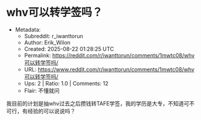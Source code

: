 # whv可以转学签吗？

- Metadata:
  - Subreddit: r_iwanttorun
  - Author: Erik_Wilon
  - Created: 2025-08-22 01:28:25 UTC
  - Permalink: https://reddit.com/r/iwanttorun/comments/1mwtc08/whv可以转学签吗/
  - URL: https://www.reddit.com/r/iwanttorun/comments/1mwtc08/whv可以转学签吗/
  - Ups: 2 | Ratio: 1.0 | Comments: 12
  - Flair: 不懂就问


我目前的计划是抽whv过去之后攒钱转TAFE学签，我的学历是大专，不知道可不可行，有经验的可以说说吗？

